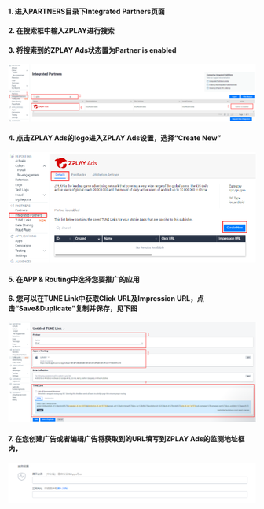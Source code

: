 
#### 1.	进入PARTNERS目录下Integrated Partners页面


#### 2.	在搜索框中输入ZPLAY进行搜索


#### 3.	将搜索到的ZPLAY Ads状态置为Partner is enabled  
![image](imgs/002tunezplayads1.png)

#### 4.	点击ZPLAY Ads的logo进入ZPLAY Ads设置，选择“Create New”
![image](imgs/002tunezplayads2.png) 

#### 5.	在APP & Routing中选择您要推广的应用


#### 6.	您可以在TUNE Link中获取Click URL及Impression URL，点击“Save&Duplicate”复制并保存，见下图
![image](imgs/002tunezplayads4.png)

#### 7.	在您创建广告或者编辑广告将获取到的URL填写到ZPLAY Ads的监测地址框内，
![image](imgs/000zplay.png)
